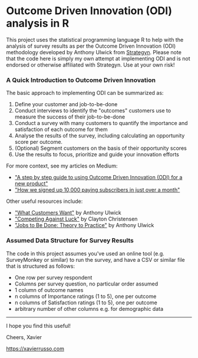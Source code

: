 # Outcome Driven Innovation (ODI) analysis in R

This project uses the statistical programming language R to help with the analysis of survey results as per the Outcome Driven Innovation (ODI) methodology developed by Anthony Ulwick from [Strategyn](https://strategyn.com/). Please note  that the code here is simply my own attempt at implementing ODI and is not endorsed or otherwise affiliated with Strategyn. Use at your own risk!  

### A Quick Introduction to Outcome Driven Innovation
The basic approach to implementing ODI can be summarized as:
1. Define your customer and job-to-be-done
2. Conduct interviews to identify the "outcomes" customers use to measure the success of their job-to-be-done
3. Conduct a survey with many customers to quantify the importance and satisfaction of each outcome for them
4. Analyse the results of the survey, including calculating an opportunity score per outcome. 
5. (Optional) Segment customers on the basis of their opportunity scores
6. Use the results to focus, prioritize and guide your innovation efforts

For more context, see my articles on Medium:
* ["A step by step guide to using Outcome Driven Innovation (ODI) for a new product"](https://medium.com/envato/a-step-by-step-guide-to-using-outcome-driven-innovation-odi-for-a-new-product-ded320f49acb)
* ["How we signed up 10,000 paying subscribers in just over a month"](https://medium.com/made-by-elements/how-we-signed-up-10-000-paying-subscribers-in-just-over-a-month-b7b8a94f0ec6)

Other useful resources include:
* ["What Customers Want"](https://www.amazon.com/What-Customers-Want-Outcome-Driven-Breakthrough/dp/0071408673) by Anthony Ulwick
* ["Competing Against Luck"](https://www.amazon.com.au/Competing-Against-Luck-Innovation-Customer/dp/0062435612) by Clayton Christensen
* ["Jobs to Be Done: Theory to Practice"](https://jobs-to-be-done-book.com/) by Anthony Ulwick

### Assumed Data Structure for Survey Results 
The code in this project assumes you've used an online tool (e.g. SurveyMonkey or similar) to run the survey, and have a CSV or similar file that is structured as follows:
   * One row per survey respondent
   * Columns per survey question, no particular order assumed
   * 1 column of outcome names
   * n columns of Importance ratings (1 to 5), one per outcome
   * n columns of Satisfaction ratings (1 to 5), one per outcome
   * arbitrary number of other columns e.g. for demographic data
   
------
I hope you find this useful!

Cheers, 
Xavier 

https://xavierrusso.com
